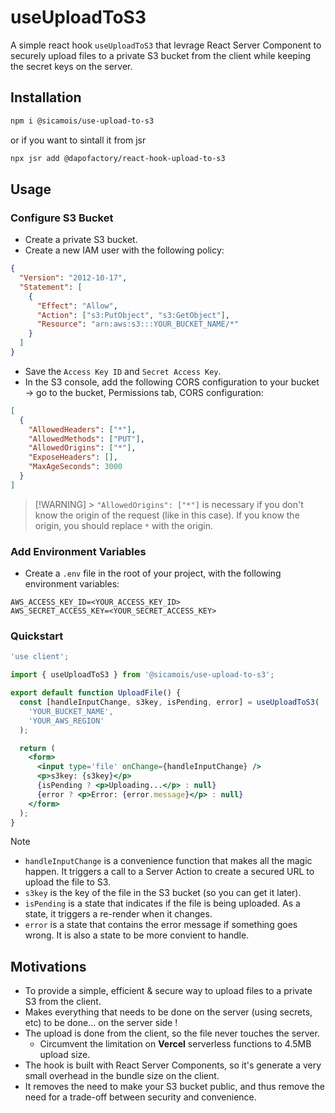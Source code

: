 # useUploadToS3

A simple react hook `useUploadToS3` that levrage React Server Component to securely upload files to a private S3 bucket from the client while keeping the secret keys on the server.

## Installation

```bash
npm i @sicamois/use-upload-to-s3
```

or if you want to sintall it from jsr

```bash
npx jsr add @dapofactory/react-hook-upload-to-s3
```

## Usage

### Configure S3 Bucket

- Create a private S3 bucket.
- Create a new IAM user with the following policy:

```json
{
  "Version": "2012-10-17",
  "Statement": [
    {
      "Effect": "Allow",
      "Action": ["s3:PutObject", "s3:GetObject"],
      "Resource": "arn:aws:s3:::YOUR_BUCKET_NAME/*"
    }
  ]
}
```

- Save the `Access Key ID` and `Secret Access Key`.
- In the S3 console, add the following CORS configuration to your bucket → go to the bucket, Permissions tab, CORS configuration:

```json
[
  {
    "AllowedHeaders": ["*"],
    "AllowedMethods": ["PUT"],
    "AllowedOrigins": ["*"],
    "ExposeHeaders": [],
    "MaxAgeSeconds": 3000
  }
]
```

> [!WARNING] > `"AllowedOrigins": ["*"]` is necessary if you don't know the origin of the request (like in this case). If you know the origin, you should replace `*` with the origin.

### Add Environment Variables

- Create a `.env` file in the root of your project, with the following environment variables:

```env
AWS_ACCESS_KEY_ID=<YOUR_ACCESS_KEY_ID>
AWS_SECRET_ACCESS_KEY=<YOUR_SECRET_ACCESS_KEY>
```

### Quickstart

```jsx
'use client';

import { useUploadToS3 } from '@sicamois/use-upload-to-s3';

export default function UploadFile() {
  const [handleInputChange, s3key, isPending, error] = useUploadToS3(
    'YOUR_BUCKET_NAME',
    'YOUR_AWS_REGION'
  );

  return (
    <form>
      <input type='file' onChange={handleInputChange} />
      <p>s3key: {s3key}</p>
      {isPending ? <p>Uploading...</p> : null}
      {error ? <p>Error: {error.message}</p> : null}
    </form>
  );
}
```

> [!NOTE]
>
> - `handleInputChange` is a convenience function that makes all the magic happen. It triggers a call to a Server Action to create a secured URL to upload the file to S3.
> - `s3key` is the key of the file in the S3 bucket (so you can get it later).
> - `isPending` is a state that indicates if the file is being uploaded. As a state, it triggers a re-render when it changes.
> - `error` is a state that contains the error message if something goes wrong. It is also a state to be more convient to handle.

## Motivations

- To provide a simple, efficient & secure way to upload files to a private S3 from the client.
- Makes everything that needs to be done on the server (using secrets, etc) to be done... on the server side !
- The upload is done from the client, so the file never touches the server.
  - Circumvent the limitation on **Vercel** serverless functions to 4.5MB upload size.
- The hook is built with React Server Components, so it's generate a very small overhead in the bundle size on the client.
- It removes the need to make your S3 bucket public, and thus remove the need for a trade-off between security and convenience.
